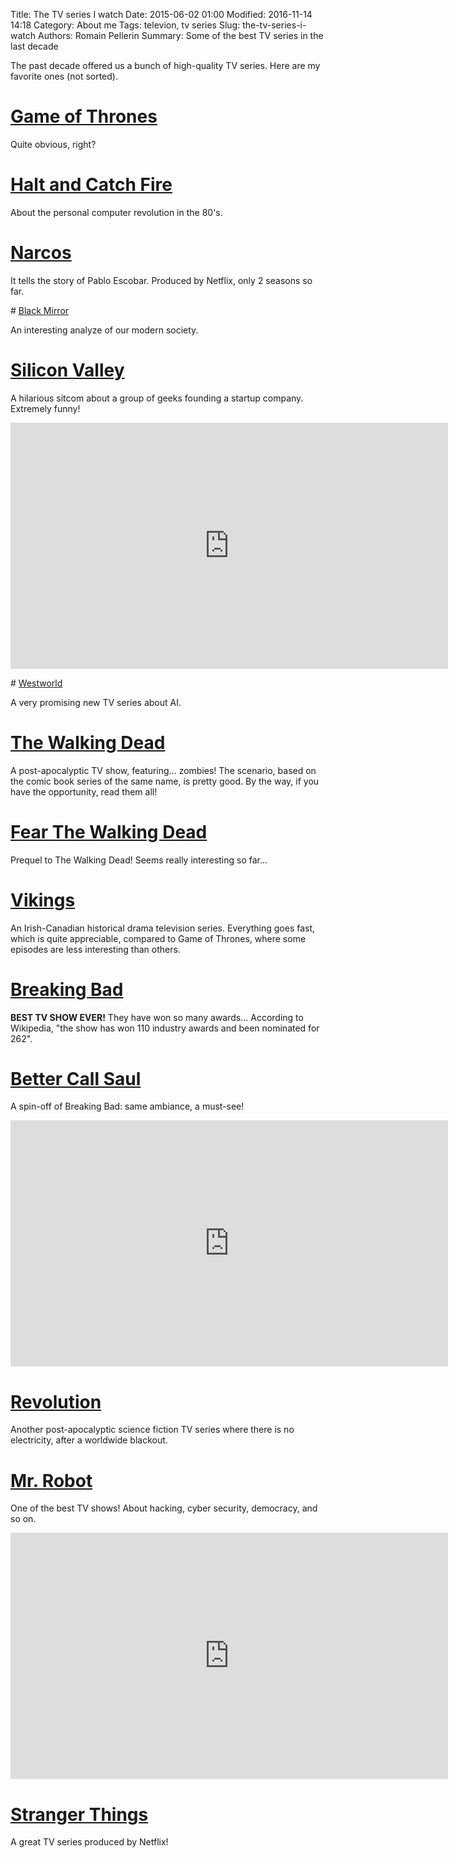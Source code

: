 Title: The TV series I watch
Date: 2015-06-02 01:00
Modified: 2016-11-14 14:18
Category: About me
Tags: televion, tv series
Slug: the-tv-series-i-watch
Authors: Romain Pellerin
Summary: Some of the best TV series in the last decade

The past decade offered us a bunch of high-quality TV series. Here are my favorite ones (not sorted).

# [Game of Thrones](http://en.wikipedia.org/wiki/Game_of_Thrones)

Quite obvious, right?

# [Halt and Catch Fire](https://en.wikipedia.org/wiki/Halt_and_Catch_Fire_(TV_series))

About the personal computer revolution in the 80's.

# [Narcos](https://en.wikipedia.org/wiki/Narcos)

It tells the story of Pablo Escobar. Produced by Netflix, only 2 seasons so far.

# [Black Mirror](https://en.wikipedia.org/wiki/Black_Mirror)

An interesting analyze of our modern society.

# [Silicon Valley](http://en.wikipedia.org/wiki/Silicon_Valley_%28TV_series%29)

A hilarious sitcom about a group of geeks founding a startup company. Extremely funny!

<iframe width="700" height="394" src="https://www.youtube-nocookie.com/embed/69V__a49xtw?rel=0" frameborder="0" allowfullscreen></iframe>

# [Westworld](https://en.wikipedia.org/wiki/Westworld_(TV_series))

A very promising new TV series about AI.

# [The Walking Dead](http://en.wikipedia.org/wiki/The_Walking_Dead_%28TV_series%29)

A post-apocalyptic TV show, featuring... zombies! The scenario, based on the comic book series of the same name, is pretty good. By the way, if you have the opportunity, read them all!

# [Fear The Walking Dead](https://en.wikipedia.org/wiki/Fear_the_Walking_Dead)

Prequel to The Walking Dead! Seems really interesting so far...

# [Vikings](http://en.wikipedia.org/wiki/Vikings_%28TV_series%29)

An Irish-Canadian historical drama television series. Everything goes fast, which is quite appreciable, compared to Game of Thrones, where some episodes are less interesting than others.

# [Breaking Bad](http://en.wikipedia.org/wiki/Breaking_Bad)

**BEST TV SHOW EVER!** They have won so many awards... According to Wikipedia, "the show has won 110 industry awards and been nominated for 262".

# [Better Call Saul](http://en.wikipedia.org/wiki/Better_Call_Saul)

A spin-off of Breaking Bad: same ambiance, a must-see!

<iframe width="700" height="394" src="https://www.youtube-nocookie.com/embed/9q4qzYrHVmI?rel=0" frameborder="0" allowfullscreen></iframe>

# [Revolution](http://en.wikipedia.org/wiki/Revolution_%28TV_series%29)

Another post-apocalyptic science fiction TV series where there is no electricity, after a worldwide blackout.

# [Mr. Robot](https://en.wikipedia.org/wiki/Mr._Robot_%28TV_series%29)

One of the best TV shows! About hacking, cyber security, democracy, and so on.

<iframe width="700" height="394" src="https://www.youtube-nocookie.com/embed/Ug4fRXGyIak?rel=0" frameborder="0" allowfullscreen></iframe>

# [Stranger Things](https://en.wikipedia.org/wiki/Stranger_Things_(TV_series))

A great TV series produced by Netflix!
